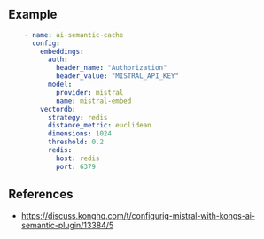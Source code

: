 
## Example

```yaml
    - name: ai-semantic-cache
      config:
        embeddings:
          auth:
            header_name: "Authorization"
            header_value: "MISTRAL_API_KEY"
          model:
            provider: mistral
            name: mistral-embed
        vectordb:
          strategy: redis
          distance_metric: euclidean
          dimensions: 1024
          threshold: 0.2
          redis:
            host: redis
            port: 6379
```

## References

- https://discuss.konghq.com/t/configurig-mistral-with-kongs-ai-semantic-plugin/13384/5

